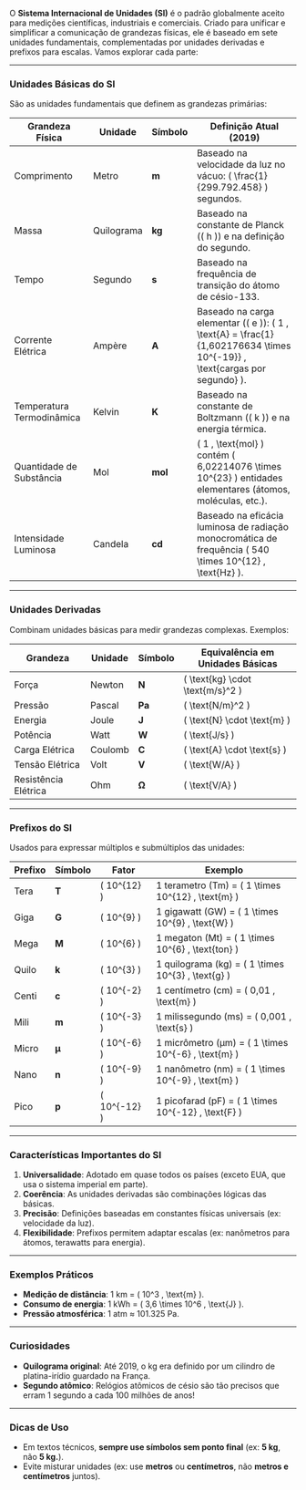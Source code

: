 O **Sistema Internacional de Unidades (SI)** é o padrão globalmente aceito para medições científicas, industriais e comerciais. Criado para unificar e simplificar a comunicação de grandezas físicas, ele é baseado em sete unidades fundamentais, complementadas por unidades derivadas e prefixos para escalas. Vamos explorar cada parte:

---

### **Unidades Básicas do SI**
São as unidades fundamentais que definem as grandezas primárias:

| **Grandeza Física**      | **Unidade**      | **Símbolo** | **Definição Atual (2019)**                                                                 |
|--------------------------|------------------|-------------|--------------------------------------------------------------------------------------------|
| Comprimento              | Metro            | **m**       | Baseado na velocidade da luz no vácuo: \( \frac{1}{299.792.458} \) segundos.               |
| Massa                    | Quilograma       | **kg**      | Baseado na constante de Planck (\( h \)) e na definição do segundo.                        |
| Tempo                    | Segundo          | **s**       | Baseado na frequência de transição do átomo de césio-133.                                  |
| Corrente Elétrica        | Ampère           | **A**       | Baseado na carga elementar (\( e \)): \( 1 \, \text{A} = \frac{1}{1,602176634 \times 10^{-19}} \, \text{cargas por segundo} \). |
| Temperatura Termodinâmica| Kelvin           | **K**       | Baseado na constante de Boltzmann (\( k \)) e na energia térmica.                          |
| Quantidade de Substância | Mol              | **mol**     | \( 1 \, \text{mol} \) contém \( 6,02214076 \times 10^{23} \) entidades elementares (átomos, moléculas, etc.). |
| Intensidade Luminosa     | Candela          | **cd**      | Baseado na eficácia luminosa de radiação monocromática de frequência \( 540 \times 10^{12} \, \text{Hz} \). |

---

### **Unidades Derivadas**
Combinam unidades básicas para medir grandezas complexas. Exemplos:

| **Grandeza**             | **Unidade**      | **Símbolo** | **Equivalência em Unidades Básicas**                   |
|--------------------------|------------------|-------------|--------------------------------------------------------|
| Força                    | Newton           | **N**       | \( \text{kg} \cdot \text{m/s}^2 \)                     |
| Pressão                  | Pascal           | **Pa**      | \( \text{N/m}^2 \)                                      |
| Energia                  | Joule            | **J**       | \( \text{N} \cdot \text{m} \)                           |
| Potência                 | Watt             | **W**       | \( \text{J/s} \)                                        |
| Carga Elétrica           | Coulomb          | **C**       | \( \text{A} \cdot \text{s} \)                           |
| Tensão Elétrica          | Volt             | **V**       | \( \text{W/A} \)                                        |
| Resistência Elétrica     | Ohm              | **Ω**       | \( \text{V/A} \)                                        |

---

### **Prefixos do SI**
Usados para expressar múltiplos e submúltiplos das unidades:

| **Prefixo** | **Símbolo** | **Fator**      | **Exemplo**                          |
|-------------|-------------|----------------|---------------------------------------|
| Tera        | **T**       | \( 10^{12} \)  | 1 terametro (Tm) = \( 1 \times 10^{12} \, \text{m} \) |
| Giga        | **G**       | \( 10^{9} \)   | 1 gigawatt (GW) = \( 1 \times 10^{9} \, \text{W} \) |
| Mega        | **M**       | \( 10^{6} \)   | 1 megaton (Mt) = \( 1 \times 10^{6} \, \text{ton} \) |
| Quilo       | **k**       | \( 10^{3} \)   | 1 quilograma (kg) = \( 1 \times 10^{3} \, \text{g} \) |
| Centi       | **c**       | \( 10^{-2} \)  | 1 centímetro (cm) = \( 0,01 \, \text{m} \) |
| Mili        | **m**       | \( 10^{-3} \)  | 1 milissegundo (ms) = \( 0,001 \, \text{s} \) |
| Micro       | **μ**       | \( 10^{-6} \)  | 1 micrômetro (μm) = \( 1 \times 10^{-6} \, \text{m} \) |
| Nano        | **n**       | \( 10^{-9} \)  | 1 nanômetro (nm) = \( 1 \times 10^{-9} \, \text{m} \) |
| Pico        | **p**       | \( 10^{-12} \) | 1 picofarad (pF) = \( 1 \times 10^{-12} \, \text{F} \) |

---

### **Características Importantes do SI**
1. **Universalidade**: Adotado em quase todos os países (exceto EUA, que usa o sistema imperial em parte).  
2. **Coerência**: As unidades derivadas são combinações lógicas das básicas.  
3. **Precisão**: Definições baseadas em constantes físicas universais (ex: velocidade da luz).  
4. **Flexibilidade**: Prefixos permitem adaptar escalas (ex: nanômetros para átomos, terawatts para energia).  

---

### **Exemplos Práticos**
- **Medição de distância**: 1 km = \( 10^3 \, \text{m} \).  
- **Consumo de energia**: 1 kWh = \( 3,6 \times 10^6 \, \text{J} \).  
- **Pressão atmosférica**: 1 atm ≈ 101.325 Pa.  

---

### **Curiosidades**
- **Quilograma original**: Até 2019, o kg era definido por um cilindro de platina-irídio guardado na França.  
- **Segundo atômico**: Relógios atômicos de césio são tão precisos que erram 1 segundo a cada 100 milhões de anos!  

---

### **Dicas de Uso**
- Em textos técnicos, **sempre use símbolos sem ponto final** (ex: **5 kg**, não **5 kg.**).  
- Evite misturar unidades (ex: use **metros** ou **centímetros**, não **metros e centímetros** juntos).  

